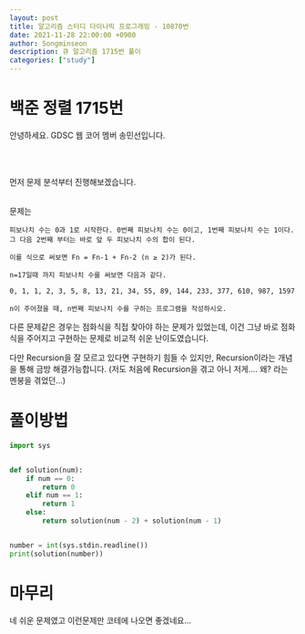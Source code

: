 ```yaml
---
layout: post
title: 알고리즘 스터디 다이나믹 프로그래밍 - 10870번
date: 2021-11-28 22:00:00 +0900
author: Songminseon
description: 큐 알고리즘 1715번 풀이
categories: ["study"]
---
```


# 백준 정렬 1715번

안녕하세요. GDSC 웹 코어 멤버 송민선입니다. <br>

<br>
<br>

먼저 문제 분석부터 진행해보겠습니다.
<br><br>

문제는

```
피보나치 수는 0과 1로 시작한다. 0번째 피보나치 수는 0이고, 1번째 피보나치 수는 1이다. 그 다음 2번째 부터는 바로 앞 두 피보나치 수의 합이 된다.

이를 식으로 써보면 Fn = Fn-1 + Fn-2 (n ≥ 2)가 된다.

n=17일때 까지 피보나치 수를 써보면 다음과 같다.

0, 1, 1, 2, 3, 5, 8, 13, 21, 34, 55, 89, 144, 233, 377, 610, 987, 1597

n이 주어졌을 때, n번째 피보나치 수를 구하는 프로그램을 작성하시오.

```

다른 문제같은 경우는 점화식을 직접 찾아야 하는 문제가 있었는데, 이건 그냥 바로 점화식을 주어지고 구현하는 문제로 비교적 쉬운 난이도였습니다.

다만 Recursion을 잘 모르고 있다면 구현하기 힘들 수 있지만, Recursion이라는 개념을 통해 금방 해결가능합니다. (저도 처음에 Recursion을 겪고 아니 저게.... 왜? 라는 멘붕을 겪었던...)

# 풀이방법

```python
import sys


def solution(num):
    if num == 0:
        return 0
    elif num == 1:
        return 1
    else:
        return solution(num - 2) + solution(num - 1)


number = int(sys.stdin.readline())
print(solution(number))

```

# 마무리

네 쉬운 문제였고 이런문제만 코테에 나오면 좋겠네요...

